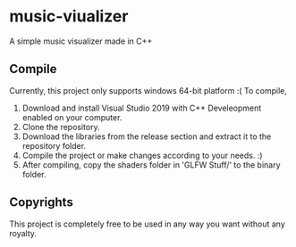 # music-viualizer
 A simple music visualizer made in C++
## Compile
Currently, this project only supports windows 64-bit platform :( To compile, 
1) Download and install Visual Studio 2019 with C++ Develeopment enabled on your computer.
2) Clone the repository.
3) Download the libraries from the release section and extract it to the repository folder.
4) Compile the project or make changes according to your needs. :)
5) After compiling, copy the shaders folder in 'GLFW Stuff/' to the binary folder.

## Copyrights
This project is completely free to be used in any way you want without any royalty.
